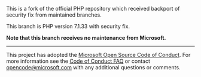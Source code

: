 This is a fork of the official PHP repository which received backport of security fix from maintained branches.

This branch is PHP version 7.1.33 with security fix.

**Note that this branch receives no maintenance from Microsoft.**

---

This project has adopted the [Microsoft Open Source Code of
Conduct](https://opensource.microsoft.com/codeofconduct/).
For more information see the [Code of Conduct
FAQ](https://opensource.microsoft.com/codeofconduct/faq/) or
contact [opencode@microsoft.com](mailto:opencode@microsoft.com)
with any additional questions or comments.
